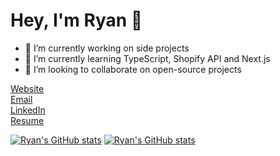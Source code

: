 # Hey, I'm Ryan 👋

- 🔭 I’m currently working on side projects
- 🌱 I’m currently learning TypeScript, Shopify API and Next.js
- 👯 I’m looking to collaborate on open-source projects

[Website](https://ryanfreeman.dev)  
[Email](mailto:hello@ryanfreeman.dev)  
[LinkedIn](https://linkedin.com/in/r-freeman/)  
[Resume](https://resume.ryanfreeman.dev)

[![Ryan's GitHub stats](https://github-readme-stats.vercel.app/api/top-langs/?username=r-freeman&theme=dark)](https://github.com/anuraghazra/github-readme-stats)
[![Ryan's GitHub stats](https://github-readme-stats.vercel.app/api?username=r-freeman&theme=dark&layout=compact)](https://github.com/anuraghazra/github-readme-stats)

